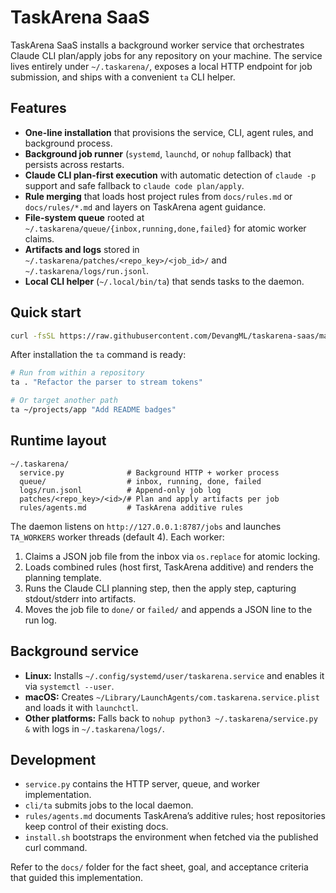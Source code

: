 # TaskArena SaaS

TaskArena SaaS installs a background worker service that orchestrates Claude CLI plan/apply jobs for any repository on your machine. The service lives entirely under `~/.taskarena/`, exposes a local HTTP endpoint for job submission, and ships with a convenient `ta` CLI helper.

## Features

- **One-line installation** that provisions the service, CLI, agent rules, and background process.
- **Background job runner** (`systemd`, `launchd`, or `nohup` fallback) that persists across restarts.
- **Claude CLI plan-first execution** with automatic detection of `claude -p` support and safe fallback to `claude code plan/apply`.
- **Rule merging** that loads host project rules from `docs/rules.md` or `docs/rules/*.md` and layers on TaskArena agent guidance.
- **File-system queue** rooted at `~/.taskarena/queue/{inbox,running,done,failed}` for atomic worker claims.
- **Artifacts and logs** stored in `~/.taskarena/patches/<repo_key>/<job_id>/` and `~/.taskarena/logs/run.jsonl`.
- **Local CLI helper** (`~/.local/bin/ta`) that sends tasks to the daemon.

## Quick start

```bash
curl -fsSL https://raw.githubusercontent.com/DevangML/taskarena-saas/main/install.sh | bash
```

After installation the `ta` command is ready:

```bash
# Run from within a repository
ta . "Refactor the parser to stream tokens"

# Or target another path
ta ~/projects/app "Add README badges"
```

## Runtime layout

```
~/.taskarena/
  service.py              # Background HTTP + worker process
  queue/                  # inbox, running, done, failed
  logs/run.jsonl          # Append-only job log
  patches/<repo_key>/<id>/# Plan and apply artifacts per job
  rules/agents.md         # TaskArena additive rules
```

The daemon listens on `http://127.0.0.1:8787/jobs` and launches `TA_WORKERS` worker threads (default 4). Each worker:

1. Claims a JSON job file from the inbox via `os.replace` for atomic locking.
2. Loads combined rules (host first, TaskArena additive) and renders the planning template.
3. Runs the Claude CLI planning step, then the apply step, capturing stdout/stderr into artifacts.
4. Moves the job file to `done/` or `failed/` and appends a JSON line to the run log.

## Background service

- **Linux:** Installs `~/.config/systemd/user/taskarena.service` and enables it via `systemctl --user`.
- **macOS:** Creates `~/Library/LaunchAgents/com.taskarena.service.plist` and loads it with `launchctl`.
- **Other platforms:** Falls back to `nohup python3 ~/.taskarena/service.py &` with logs in `~/.taskarena/logs/`.

## Development

- `service.py` contains the HTTP server, queue, and worker implementation.
- `cli/ta` submits jobs to the local daemon.
- `rules/agents.md` documents TaskArena’s additive rules; host repositories keep control of their existing docs.
- `install.sh` bootstraps the environment when fetched via the published curl command.

Refer to the `docs/` folder for the fact sheet, goal, and acceptance criteria that guided this implementation.
